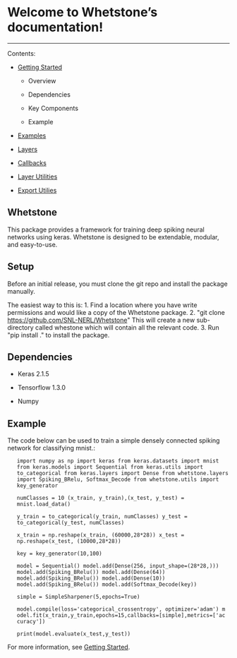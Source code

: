 # Welcome to Whetstone’s documentation!
*************************************

Contents:

- [Getting Started](getting_started.md)

  - Overview

  - Dependencies

  - Key Components

  - Example

- [Examples](Examples.md)

- [Layers](Layers.md)

- [Callbacks](Callbacks.md)

- [Layer Utilities](LayerUtils.md)

- [Export Utilies](ExportUtils.md)


## Whetstone


This package provides a framework for training deep spiking neural
networks using keras. Whetstone is designed to be extendable, modular,
and easy-to-use.


## Setup


Before an initial release, you must clone the git repo and install the
package manually.

The easiest way to this is: 1. Find a location where you have write
permissions and would like a copy of the Whetstone package. 2. "git
clone https://github.com/SNL-NERL/Whetstone" This will create a new
sub-directory called whestone which will contain all the relevant
code. 3. Run "pip install ." to install the package.


## Dependencies


- Keras 2.1.5

- Tensorflow 1.3.0

- Numpy


## Example


The code below can be used to train a simple densely connected spiking
network for classifying mnist.:

```
   import numpy as np import keras from keras.datasets import mnist
   from keras.models import Sequential from keras.utils import
   to_categorical from keras.layers import Dense from whetstone.layers
   import Spiking_BRelu, Softmax_Decode from whetstone.utils import
   key_generator

   numClasses = 10 (x_train, y_train),(x_test, y_test) =
   mnist.load_data()

   y_train = to_categorical(y_train, numClasses) y_test =
   to_categorical(y_test, numClasses)

   x_train = np.reshape(x_train, (60000,28*28)) x_test =
   np.reshape(x_test, (10000,28*28))

   key = key_generator(10,100)

   model = Sequential() model.add(Dense(256, input_shape=(28*28,)))
   model.add(Spiking_BRelu()) model.add(Dense(64))
   model.add(Spiking_BRelu()) model.add(Dense(10))
   model.add(Spiking_BRelu()) model.add(Softmax_Decode(key))

   simple = SimpleSharpener(5,epochs=True)

   model.compile(loss='categorical_crossentropy', optimizer='adam') m
   odel.fit(x_train,y_train,epochs=15,callbacks=[simple],metrics=['ac
   curacy'])

   print(model.evaluate(x_test,y_test))
```
For more information, see [Getting Started](getting_started.md).
